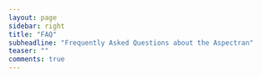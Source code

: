 ```yaml
---
layout: page
sidebar: right
title: "FAQ"
subheadline: "Frequently Asked Questions about the Aspectran"
teaser: ""
comments: true
---
```

